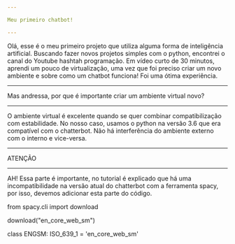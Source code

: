 ```yaml
---

Meu primeiro chatbot!

---
```


Olá, esse é o meu primeiro projeto que utiliza alguma forma de inteligência artificial. Buscando fazer novos projetos simples com o python, encontrei o canal do Youtube hashtah programação. Em vídeo curto de 30 minutos, aprendi um pouco de virtualização, uma vez que foi preciso criar um novo ambiente e sobre como um chatbot funciona! Foi uma ótima experiência.

---

Mas andressa, por que é importante criar um ambiente virtual novo?

---

O ambiente virtual é excelente quando se quer combinar compatibilização com estabilidade. No nosso caso, usamos o python na versão 3.6 que era compatível com o chatterbot. Não há interferência do ambiente externo com o interno e vice-versa.

---

ATENÇÃO

---

AH! Essa parte é importante, no tutorial é explicado que há uma incompatibilidade na versão atual do chatterbot com a ferramenta spacy, por isso, devemos adicionar esta parte do código.

from spacy.cli import download

download("en_core_web_sm")

class ENGSM:
ISO_639_1 = 'en_core_web_sm'
